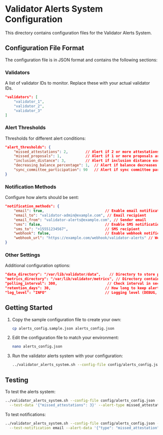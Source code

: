# Validator Alerts System Configuration

This directory contains configuration files for the Validator Alerts System.

## Configuration File Format

The configuration file is in JSON format and contains the following sections:

### Validators

A list of validator IDs to monitor. Replace these with your actual validator IDs.

```json
"validators": [
    "validator_1",
    "validator_2",
    "validator_3"
]
```

### Alert Thresholds

Thresholds for different alert conditions:

```json
"alert_thresholds": {
    "missed_attestations": 2,        // Alert if 2 or more attestations are missed
    "missed_proposals": 1,           // Alert if 1 or more proposals are missed
    "inclusion_distance": 3,         // Alert if inclusion distance exceeds 3
    "decreasing_balance_percentage": 1,  // Alert if balance decreases by more than 1%
    "sync_committee_participation": 90   // Alert if sync committee participation falls below 90%
}
```

### Notification Methods

Configure how alerts should be sent:

```json
"notification_methods": {
    "email": true,                            // Enable email notifications
    "email_to": "validator-admin@example.com", // Email recipient
    "email_from": "validator-alerts@example.com", // Sender email
    "sms": false,                             // Enable SMS notifications
    "sms_to": "+15551234567",                 // SMS recipient
    "webhook": false,                         // Enable webhook notifications
    "webhook_url": "https://example.com/webhook/validator-alerts" // Webhook URL
}
```

### Other Settings

Additional configuration options:

```json
"data_directory": "/var/lib/validator/data",    // Directory to store persistent data
"metrics_directory": "/var/lib/validator/metrics", // Directory containing validator metrics
"polling_interval": 300,                       // Check interval in seconds
"retention_days": 30,                         // How long to keep alert history
"log_level": "INFO"                           // Logging level (DEBUG, INFO, WARN, ERROR)
```

## Getting Started

1. Copy the sample configuration file to create your own:
   ```bash
   cp alerts_config.sample.json alerts_config.json
   ```

2. Edit the configuration file to match your environment:
   ```bash
   nano alerts_config.json
   ```

3. Run the validator alerts system with your configuration:
   ```bash
   ../validator_alerts_system.sh --config-file config/alerts_config.json
   ```

## Testing

To test the alerts system:

```bash
../validator_alerts_system.sh --config-file config/alerts_config.json --test-mode \
  --test-data '{"missed_attestations": 3}' --alert-type missed_attestation
```

To test notifications:

```bash
../validator_alerts_system.sh --config-file config/alerts_config.json --test-mode \
  --test-notification email --alert-data '{"type": "missed_attestation", "message": "Test alert"}'
``` 